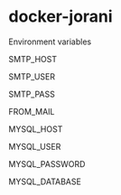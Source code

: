 # docker-jorani

Environment variables

SMTP_HOST

SMTP_USER

SMTP_PASS


FROM_MAIL


MYSQL_HOST

MYSQL_USER

MYSQL_PASSWORD

MYSQL_DATABASE
